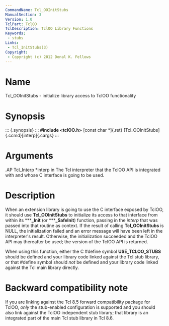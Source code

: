 ```yaml
---
CommandName: Tcl_OOInitStubs
ManualSection: 3
Version: 1.0
TclPart: TclOO
TclDescription: TclOO Library Functions
Keywords:
 - stubs
Links:
 - Tcl_InitStubs(3)
Copyright:
 - Copyright (c) 2012 Donal K. Fellows
---
```


# Name

Tcl_OOInitStubs - initialize library access to TclOO functionality

# Synopsis

::: {.synopsis} :::
**#include <tclOO.h>**
[const char *]{.ret} [Tcl_OOInitStubs]{.ccmd}[interp]{.cargs}
:::

# Arguments

.AP Tcl_Interp *interp in The Tcl interpreter that the TclOO API is integrated with and whose C interface is going to be used.

# Description

When an extension library is going to use the C interface exposed by TclOO, it should use **Tcl_OOInitStubs** to initialize its access to that interface from within its *****_Init** (or *****_SafeInit**) function, passing in the *interp* that was passed into that routine as context. If the result of calling **Tcl_OOInitStubs** is NULL, the initialization failed and an error message will have been left in the interpreter's result. Otherwise, the initialization succeeded and the TclOO API may thereafter be used; the version of the TclOO API is returned.

When using this function, either the C #define symbol **USE_TCLOO_STUBS** should be defined and your library code linked against the Tcl stub library, or that #define symbol should *not* be defined and your library code linked against the Tcl main library directly.

# Backward compatibility note

If you are linking against the Tcl 8.5 forward compatibility package for TclOO, *only* the stub-enabled configuration is supported and you should also link against the TclOO independent stub library; that library is an integrated part of the main Tcl stub library in Tcl 8.6.

